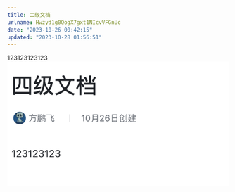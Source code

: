 ```yaml
---
title: 二级文档
urlname: Hwzyd1g0QogX7gxt1NIcvVFGnUc
date: "2023-10-26 00:42:15"
updated: "2023-10-28 01:56:51"
---
```


123123123123
![image](../../../images/二级文档/GaKXb4d0xojINsxZVr9cAaNPnIh.png)
